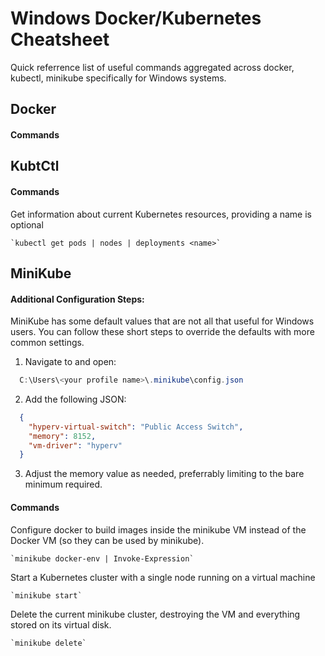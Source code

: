 # Windows Docker/Kubernetes Cheatsheet
Quick referrence list of useful commands aggregated across docker, kubectl, minikube specifically for Windows systems.

## Docker

  #### Commands

  <pending>

## KubtCtl

  #### Commands

  Get information about current Kubernetes resources, providing a name is optional

    `kubectl get pods | nodes | deployments <name>`

## MiniKube

  #### Additional Configuration Steps:

  MiniKube has some default values that are not all that useful for Windows users. You can follow these short steps to override the defaults with more
  common settings.

  1. Navigate to and open: 
  ```PowerShell
    C:\Users\<your profile name>\.minikube\config.json
  ```
  2. Add the following JSON:
  ```JSON
    {
      "hyperv-virtual-switch": "Public Access Switch",
      "memory": 8152,
      "vm-driver": "hyperv"
    }
  ```
  3. Adjust the memory value as needed, preferrably limiting to the bare minimum required.

  #### Commands

  Configure docker to build images inside the minikube VM instead of the Docker VM (so they can be used by minikube).

    `minikube docker-env | Invoke-Expression`

  Start a Kubernetes cluster with a single node running on a virtual machine

    `minikube start`

  Delete the current minikube cluster, destroying the VM and everything stored on its virtual disk.

    `minikube delete`
